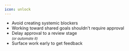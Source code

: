 ```yaml
---
icon: unlock
---
```


* Avoid creating systemic blockers
* Working toward shared goals shouldn't require approval
* Delay approval to a review stage<br /><small>*(or automate it)*</small>
* Surface work early to get feedback